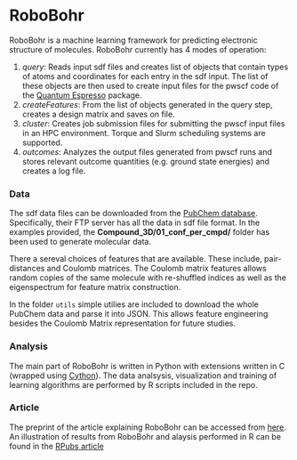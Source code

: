 # RoboBohr
RoboBohr is a machine learning framework for predicting electronic structure of molecules. 
RoboBohr currently has 4 modes of operation:

1. *query*: Reads input sdf files and creates list of objects that contain types of atoms and coordinates for each entry in the sdf input. The list of these objects are then used to create input files for the pwscf code of the [Quantum Espresso](http://www.quantum-espresso.org/) package.
2. *createFeatures*: From the list of objects generated in the query step, creates a design matrix and saves on file.
3. *cluster*: Creates job submission files for submitting the pwscf input files in an HPC environment. Torque and Slurm scheduling systems are supported.
4. *outcomes*: Analyzes the output files generated from pwscf runs and stores relevant outcome quantities (e.g. ground state energies) and creates a log file.

### Data

The sdf data files can be downloaded from the [PubChem database](https://pubchem.ncbi.nlm.nih.gov/). Specifically, their FTP server has all the data in sdf file format. In the examples provided, the **Compound_3D/01_conf_per_cmpd/** folder has been used to generate molecular data. 

There a sereval choices of features that are available. These include, pair-distances and Coulomb matrices. The Coulomb matrix features allows random copies of the same molecule with re-shuffled indices as well as the eigenspectrum for feature matrix construction. 

In the folder `utils` simple utilies are included to download the whole PubChem data and parse it into JSON. This allows feature engineering besides the Coulomb Matrix representation for future studies.

### Analysis

The main part of RoboBohr is written in Python with extensions written in C (wrapped using [Cython](http://cython.org/)). The data analsysis, visualization and training of learning algorithms are performed by R scripts included in the repo.

### Article
The preprint of the article explaining RoboBohr can be accessed from [here](http://arxiv.org/abs/1609.07124).
An illustration of results from RoboBohr and alaysis performed in R can be found in the [RPubs article](https://rpubs.com/burakh/robobohr)
